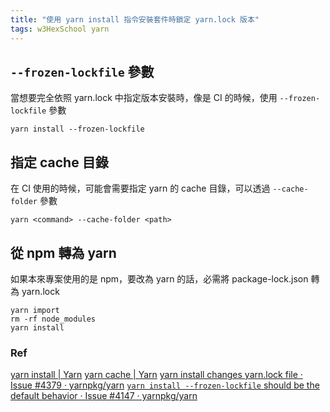 ```yaml
---
title: "使用 yarn install 指令安裝套件時鎖定 yarn.lock 版本"
tags: w3HexSchool yarn
---
```


## `--frozen-lockfile` 參數

當想要完全依照 yarn.lock 中指定版本安裝時，像是 CI 的時候，使用 `--frozen-lockfile` 參數

```shell
yarn install --frozen-lockfile
```

## 指定 cache 目錄

在 CI 使用的時候，可能會需要指定 yarn 的 cache 目錄，可以透過 `--cache-folder` 參數

```shell
yarn <command> --cache-folder <path>
```

## 從 npm 轉為 yarn

如果本來專案使用的是 npm，要改為 yarn 的話，必需將 package-lock.json 轉為 yarn.lock

```
yarn import
rm -rf node_modules
yarn install
```

### Ref

[yarn install | Yarn](https://classic.yarnpkg.com/en/docs/cli/install/)
[yarn cache | Yarn](https://classic.yarnpkg.com/en/docs/cli/cache)
[yarn install changes yarn.lock file · Issue #4379 · yarnpkg/yarn](https://github.com/yarnpkg/yarn/issues/4379)
[`yarn install --frozen-lockfile` should be the default behavior · Issue #4147 · yarnpkg/yarn](https://github.com/yarnpkg/yarn/issues/4147)
